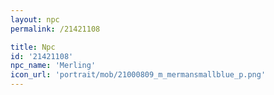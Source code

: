 ```yaml
---
layout: npc
permalink: /21421108

title: Npc
id: '21421108'
npc_name: 'Merling'
icon_url: 'portrait/mob/21000809_m_mermansmallblue_p.png'
---
```

